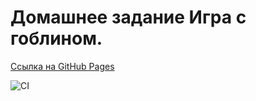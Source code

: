 # Домашнее задание Игра с гоблином.

[Ссылка на GitHub Pages](https://ilovebreak.github.io/GoblinGame/)


![CI](https://github.com/ilovebreak/GoblinGame/actions/workflows/web.yml/badge.svg)